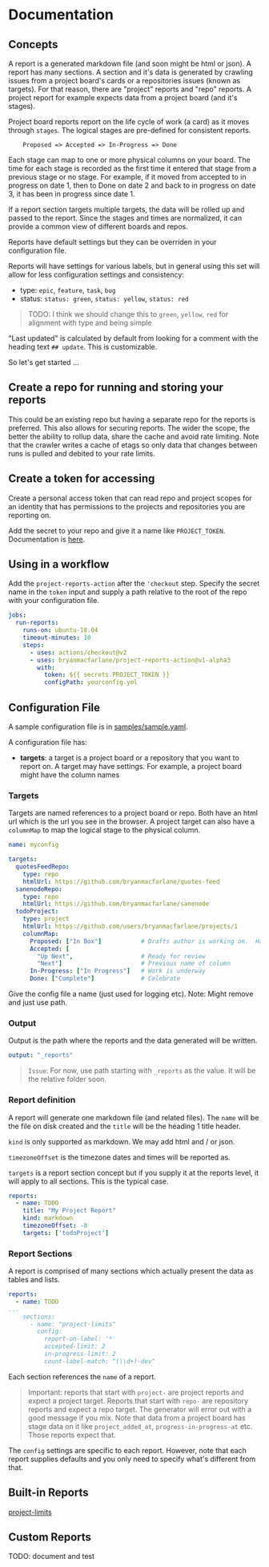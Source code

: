 # Documentation

## Concepts

A report is a generated markdown file (and soon might be html or json).  A report has many sections.  A section and it's data is generated by crawling issues from a project board's cards or a repositories issues (known as targets).  For that reason, there are "project" reports and "repo" reports.  A project report for example expects data from a project board (and it's stages).

Project board reports report on the life cycle of work (a card) as it moves through `stages`.  The logical stages are pre-defined for consistent reports.

```
    Proposed => Accepted => In-Progress => Done
```

Each stage can map to one or more physical columns on your board.  The time for each stage is recorded as the first time it entered that stage from a previous stage or no stage.  For example, if it moved from accepted to in progress on date 1, then to Done on date 2 and back to in progress on date 3, it has been in progress since date 1.

If a report section targets multiple targets, the data will be rolled up and passed to the report.  Since the stages and times are normalized, it can provide a common view of different boards and repos.

Reports have default settings but they can be overriden in your configuration file.

Reports will have settings for various labels, but in general using this set will allow for less configuration settings and consistency:

- type: `epic`, `feature`, `task`, `bug`
- status: `status: green`, `status: yellow`, `status: red`

> TODO: I think we should change this to `green`, `yellow`, `red` for alignment with type and being simple

"Last updated" is calculated by default from looking for a comment with the heading text `## update`.  This is customizable.

So let's get started ...

## Create a repo for running and storing your reports

This could be an existing repo but having a separate repo for the reports is preferred.  This also allows for securing reports.  The wider the scope, the better the ability to rollup data, share the cache and avoid rate limiting.  Note that the crawler writes a cache of etags so only data that changes between runs is pulled and debited to your rate limits.

## Create a token for accessing 

Create a personal access token that can read repo and project scopes for an identity that has permissions to the projects and repositories you are reporting on.

Add the secret to your repo and give it a name like `PROJECT_TOKEN`.  Documentation is [here](https://docs.github.com/en/actions/configuring-and-managing-workflows/creating-and-storing-encrypted-secrets).

## Using in a workflow

Add the `project-reports-action` after the `'checkout` step.  Specify the secret name in the `token` input and supply a path relative to the root of the repo with your configuration file.

```yaml
jobs:
  run-reports:
    runs-on: ubuntu-18.04
    timeout-minutes: 10
    steps:
      - uses: actions/checkout@v2
      - uses: bryanmacfarlane/project-reports-action@v1-alpha3
        with: 
          token: ${{ secrets.PROJECT_TOKEN }}
          configPath: yourconfig.yml
```

## Configuration File

A sample configuration file is in [samples/sample.yaml](../samples/sample.yaml).

A configuration file has:

- **targets**: a target is a project board or a repository that you want to report on.  A target may have settings.  For example, a project board might have the column names   

### Targets

Targets are named references to a project board or repo.  Both have an html url which is the url you see in the browser.  A project target can also have a `columnMap` to map the logical stage to the physical column.

```yaml
name: myconfig

targets:
  quotesFeedRepo:
    type: repo
    htmlUrl: https://github.com/bryanmacfarlane/quotes-feed
  sanenodeRepo:
    type: repo
    htmlUrl: https://github.com/bryanmacfarlane/sanenode    
  todoProject:
    type: project
    htmlUrl: https://github.com/users/bryanmacfarlane/projects/1
    columnMap:
      Proposed: ["In Box"]           # Drafts author is working on.  Has a chance of moving soon
      Accepted: [
        "Up Next",                   # Ready for review
        "Next"]                      # Previous name of column       
      In-Progress: ["In Progress"]   # Work is underway
      Done: ["Complete"]             # Celebrate
```

Give the config file a name (just used for logging etc).  Note: Might remove and just use path.

### Output

Output is the path where the reports and the data generated will be written.

```yaml
output: "_reports"
```

> `Issue`: For now, use path starting with `_reports` as the value.  It will be the relative folder soon.  

### Report definition

A report will generate one markdown file (and related files).  The `name` will be the file on disk created and the `title` will be the heading 1 title header.

`kind` is only supported as markdown.  We may add html and / or json.

`timezoneOffset` is the timezone dates and times will be reported as. 

`targets` is a report section concept but if you supply it at the reports level, it will apply to all sections.  This is the typical case.

```yaml
reports:
  - name: TODO
    title: "My Project Report"
    kind: markdown 
    timezoneOffset: -8
    targets: ['todoProject']
```

### Report Sections

A report is comprised of many sections which actually present the data as tables and lists.

```yaml
reports:
  - name: TODO
...
    sections:
      - name: "project-limits"
        config: 
          report-on-label: '*'
          accepted-limit: 2
          in-progress-limit: 2
          count-label-match: "(\\d+)-dev"
```

Each section references the `name` of a report.

> Important: reports that start with `project-` are project reports and expect a project target.  Reports that start with `repo-` are repository reports and expect a repo target.  The generator will error out with a good message if you mix.  Note that data from a project board has stage data on it like `project_added_at`, `progress-in-progress-at` etc.  Those reports expect that.

The `config` settings are specific to each report.   However, note that each report supplies defaults and you only need to specify what's different from that.

## Built-in Reports

[project-limits](./project-limits.md)  



## Custom Reports

TODO: document and test

